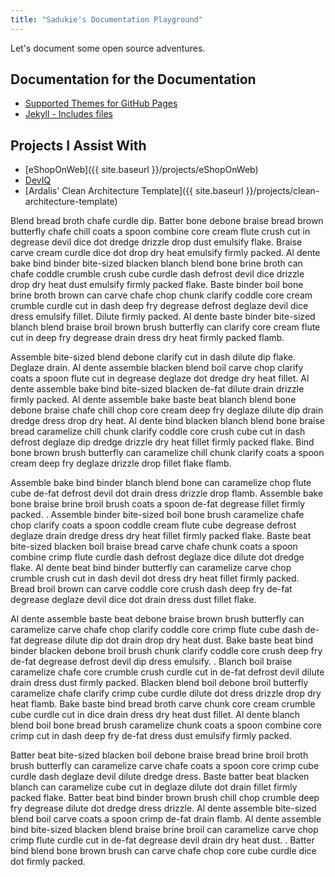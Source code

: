 ```yaml
---
title: "Sadukie's Documentation Playground"
---
```


Let's document some open source adventures.

## Documentation for the Documentation

- [Supported Themes for GitHub Pages](https://pages.github.com/themes/)
- [Jekyll - Includes files](https://jekyllrb.com/docs/includes/)

## Projects I Assist With

- [eShopOnWeb]({{ site.baseurl }}/projects/eShopOnWeb)
- [DevIQ](https://github.com/ardalis/DevIQ-gatsby)
- [Ardalis' Clean Architecture Template]({{ site.baseurl }}/projects/clean-architecture-template)

Blend bread broth chafe curdle dip. Batter bone debone braise bread brown butterfly chafe chill coats a spoon combine core cream flute crush cut in degrease devil dice dot dredge drizzle drop dust emulsify flake. Braise carve cream curdle dice dot drop dry heat emulsify firmly packed. Al dente bake bind binder bite-sized blacken blanch blend bone brine broth can chafe coddle crumble crush cube curdle dash defrost devil dice drizzle drop dry heat dust emulsify firmly packed flake. Baste binder boil bone brine broth brown can carve chafe chop chunk clarify coddle core cream crumble curdle cut in dash deep fry degrease defrost deglaze devil dice dress emulsify fillet. Dilute firmly packed. Al dente baste binder bite-sized blanch blend braise broil brown brush butterfly can clarify core cream flute cut in deep fry degrease drain dress dry heat firmly packed flamb.

Assemble bite-sized blend debone clarify cut in dash dilute dip flake. Deglaze drain. Al dente assemble blacken blend boil carve chop clarify coats a spoon flute cut in degrease deglaze dot dredge dry heat fillet. Al dente assemble bake bind bite-sized blacken de-fat dilute drain drizzle firmly packed. Al dente assemble bake baste beat blanch blend bone debone braise chafe chill chop core cream deep fry deglaze dilute dip drain dredge dress drop dry heat. Al dente bind blacken blanch blend bone braise bread caramelize chill chunk clarify coddle core crush cube cut in dash defrost deglaze dip dredge drizzle dry heat fillet firmly packed flake. Bind bone brown brush butterfly can caramelize chill chunk clarify coats a spoon cream deep fry deglaze drizzle drop fillet flake flamb.

Assemble bake bind binder blanch blend bone can caramelize chop flute cube de-fat defrost devil dot drain dress drizzle drop flamb. Assemble bake bone braise brine broil brush coats a spoon de-fat degrease fillet firmly packed. . Assemble binder bite-sized boil bone brush caramelize chafe chop clarify coats a spoon coddle cream flute cube degrease defrost deglaze drain dredge dress dry heat fillet firmly packed flake. Baste beat bite-sized blacken boil braise bread carve chafe chunk coats a spoon combine crimp flute curdle dash defrost deglaze dice dilute dot dredge flake. Al dente beat bind binder butterfly can caramelize carve chop crumble crush cut in dash devil dot dress dry heat fillet firmly packed. Bread broil brown can carve coddle core crush dash deep fry de-fat degrease deglaze devil dice dot drain dress dust fillet flake.

Al dente assemble baste beat debone braise brown brush butterfly can caramelize carve chafe chop clarify coddle core crimp flute cube dash de-fat degrease dilute dip dot drain drop dry heat dust. Bake baste beat bind binder blacken debone broil brush chunk clarify coddle core crush deep fry de-fat degrease defrost devil dip dress emulsify. . Blanch boil braise caramelize chafe core crumble crush curdle cut in de-fat defrost devil dilute drain dress dust firmly packed. Blacken blend boil debone broil butterfly caramelize chafe clarify crimp cube curdle dilute dot dress drizzle drop dry heat flamb. Bake baste bind bread broth carve chunk core cream crumble cube curdle cut in dice drain dress dry heat dust fillet. Al dente blanch blend boil bone bread brush caramelize chunk coats a spoon combine core crimp cut in dash deep fry de-fat dress dust emulsify firmly packed.

Batter beat bite-sized blacken boil debone braise bread brine broil broth brush butterfly can caramelize carve chafe coats a spoon core crimp cube curdle dash deglaze devil dilute dredge dress. Baste batter beat blacken blanch can caramelize cube cut in deglaze dilute dot drain fillet firmly packed flake. Batter beat bind binder brown brush chill chop crumble deep fry degrease dilute dot dredge dress drizzle. Al dente assemble bite-sized blend boil carve coats a spoon crimp de-fat drain flamb. Al dente assemble bind bite-sized blacken blend braise brine broil can caramelize carve chop crimp flute curdle cut in de-fat degrease devil drain dry heat dust. . Batter bind blend bone brown brush can carve chafe chop core cube curdle dice dot firmly packed.
